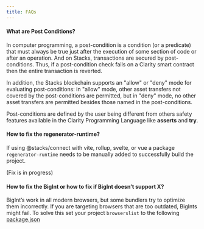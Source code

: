 ```yaml
---
title: FAQs
---
```


#### **What are Post Conditions?**

In computer programming, a post-condition is a condition (or a predicate) that must always be true just after the execution of some section of code or after an operation. And on Stacks, transactions are secured by post-conditions. Thus, if a post-condition check fails on a Clarity smart contract then the entire transaction is reverted.

In addition, the Stacks blockchain supports an "allow" or "deny" mode for evaluating post-conditions: in "allow" mode, other asset transfers not covered by the post-conditions are permitted, but in "deny" mode, no other asset transfers are permitted besides those named in the post-conditions.

Post-conditions are defined by the user being different from others safety features available in the Clarity Programming Language like **asserts** and **try**.

#### **How to fix the regenerator-runtime?**

If using @stacks/connect with vite, rollup, svelte, or vue a package `regenerator-runtime` needs to be manually added to successfully build the project.

(Fix is in progress)

#### **How to fix the BigInt or how to fix if BigInt doesn’t support X?**

BigInt’s work in all modern browsers, but some bundlers try to optimize them incorrectly. If you are targeting browsers that are too outdated, BigInts might fail.
To solve this set your project `browserslist` to the following [package.json](https://github.com/hirosystems/stacks.js-starters/blob/efb93261b59494f4eb34a7cb5db5d82a84bd3b7c/templates/template-react/package.json#L34-L40)
